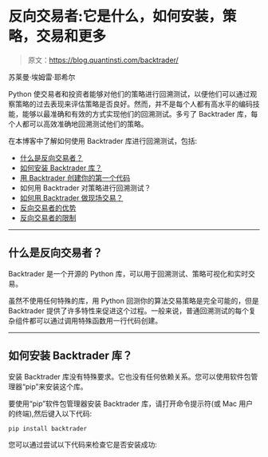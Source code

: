 # 反向交易者:它是什么，如何安装，策略，交易和更多

> 原文：<https://blog.quantinsti.com/backtrader/>

苏莱曼·埃姆雷·耶希尔

Python 使交易者和投资者能够对他们的策略进行回溯测试，以便他们可以通过观察策略的过去表现来评估策略是否良好。然而，并不是每个人都有高水平的编码技能，能够以最准确和有效的方式实现他们的回溯测试。多亏了 Backtrader 库，每个人都可以高效准确地回溯测试他们的策略。

在本博客中了解如何使用 Backtrader 库进行回溯测试，包括:

*   [什么是反向交易者？](#what-is-backtrader)
*   [如何安装 Backtrader 库？](#how-to-install-the-backtrader-library)
*   [用 Backtrader 创建你的第一个代码](#create-your-first-code-with-backtrader)
*   如何用 Backtrader 对策略进行回溯测试？
*   [如何用 Backtrader 做现场交易？](#how-to-do-live-trading-with-backtrader)
*   [反向交易者的优势](#advantages-of-backtrader)
*   [反向交易者的限制](#limitations-of-backtrader)

* * *

## 什么是反向交易者？

Backtrader 是一个开源的 Python 库，可以用于回溯测试、策略可视化和实时交易。

虽然不使用任何特殊的库，用 Python 回测你的算法交易策略是完全可能的，但是 Backtrader 提供了许多特性来促进这个过程。一般来说，普通回溯测试的每个复杂组件都可以通过调用特殊函数用一行代码创建。

* * *

## 如何安装 Backtrader 库？

安装 Backtrader 库没有特殊要求。它也没有任何依赖关系。您可以使用软件包管理器“pip”来安装这个库。

要使用“pip”软件包管理器安装 Backtrader 库，请打开命令提示符(或 Mac 用户的终端),然后键入以下代码:

`pip install backtrader`

您可以通过尝试以下代码来检查它是否安装成功: